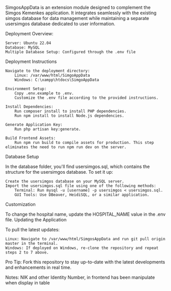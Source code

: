SimgosAppData is an extension module designed to complement the Simgos Kemenkes application. It integrates seamlessly with the existing simgos database for data management while maintaining a separate usersimgos database dedicated to user information.

Deployment Overview:

    Server: Ubuntu 22.04
    Database: MySQL
    Multiple Database Setup: Configured through the .env file

Deployment Instructions

    Navigate to the deployment directory:
        Linux: /var/www/html/SimgoAppData
        Windows: C:\xampp\htdocs\SimgoAppData

    Environment Setup:
        Copy .env.example to .env.
        Customize the .env file according to the provided instructions.

    Install Dependencies:
        Run composer install to install PHP dependencies.
        Run npm install to install Node.js dependencies.

    Generate Application Key:
        Run php artisan key:generate.

    Build Frontend Assets:
        Run npm run build to compile assets for production. This step eliminates the need to run npm run dev on the server.

Database Setup

In the database folder, you'll find usersimgos.sql, which contains the structure for the usersimgos database. To set it up:

    Create the usersimgos database on your MySQL server.
    Import the usersimgos.sql file using one of the following methods:
        Terminal: Run mysql -u [username] -p usersimgos < usersimgos.sql.
        GUI Tools: Use DBeaver, HeidiSQL, or a similar application.

Customization

To change the hospital name, update the HOSPITAL_NAME value in the .env file.
Updating the Application

To pull the latest updates:

    Linux: Navigate to /var/www/html/SimgosAppData and run git pull origin master in the terminal.
    Windows: If deployed on Windows, re-clone the repository and repeat steps 2 to 7 above.

Pro Tip: Fork this repository to stay up-to-date with the latest developments and enhancements in real time.

Notes:
NIK and other Identity Number, in frontend has been manipulate when display in table
